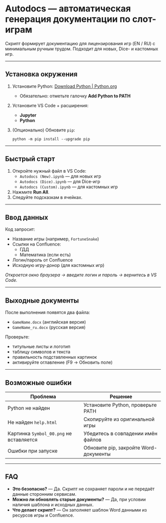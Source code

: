 # Autodocs — автоматическая генерация документации по слот-играм

Скрипт формирует документацию для лицензирования игр (EN / RU) с минимальным ручным трудом. Подходит для новых, Dice- и кастомных игр.

---

## Установка окружения

1. Установите Python: [Download Python | Python.org](https://www.python.org/downloads/)
   
   - Обязательно: отметьте галочку **Add Python to PATH**

2. Установите VS Code + расширения:
   
   - **Jupyter**
   - **Python**

3. (Опционально) Обновите `pip`:
   
   ```
   python -m pip install --upgrade pip
   ```

---

## Быстрый старт

1. Откройте нужный файл в VS Code:
   - `Autodocs (New).ipynb` — для новых игр
   - `Autodocs (Dice).ipynb` — для Dice-игр
   - `Autodocs (Custom).ipynb` — для кастомных игр
2. Нажмите **Run All**.
3. Следуйте подсказкам в ячейках.

---

## Ввод данных

Код запросит:

- Название игры (например, `FortuneSnake`)
- Ссылки на Confluence:
  - ГДД
  - Математика (если есть)
- Логин/пароль от Confluence
- Исходную игру-донор (для кастомных игр)

*Откроется окно браузера → введите логин и пароль → вернитесь в VS Code.*

---

## Выходные документы

После выполнения появятся два файла:

- `GameName.docx` (английская версия)
- `GameName_ru.docx` (русская версия)

Проверьте:

- титульные листы и логотип
- таблицу символов и текста
- правильность подставленных картинок
- активируйте оглавление (F9 → Обновить поле)

---

## Возможные ошибки

| Проблема                                | Решение                               |
| --------------------------------------- | ------------------------------------- |
| Python не найден                        | Установите Python, проверьте PATH     |
| Не найден `help.html`                   | Скопируйте из оригинальной игры       |
| Картинка `Symbol_00.png` не вставляется | Убедитесь в совпадении имён файлов    |
| Ошибки при запуске                      | Обновите pip, закройте Word-документы |

---

## FAQ

- **Это безопасно?** — Да. Скрипт не сохраняет пароли и не передаёт данные сторонним сервисам.
- **Можно ли обновлять старые документы?** — Да, при условии наличия шаблона и исходных данных.
- **Что делает скрипт?** — Он заполняет шаблон Word данными из ресурсов игры и Confluence.
